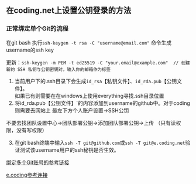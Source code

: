 ## 在coding.net上设置公钥登录的方法
### 正常绑定单个Git的流程
在git bash 执行`ssh-keygen -t rsa -C "username@email.com"` 命令生成username的ssh key  

更新：`ssh-keygen -m PEM -t ed25519 -C "your.email@example.com"  // 创建新的 SSH 私钥与公钥密钥对，输入你的邮箱作为标签`
1. 当前用户下的.ssh目录下会生成`id_rsa`【私钥文件】、`id_rda.pub`【公钥文件】。  
   如果已有则需要在在windows上使用everything寻找.ssh目录位置  
2. 将id_rda.pub【公钥文件】`的内容添加到username的github中。对于coding则需要去网站上 最左下方个人账户设置->SSH公钥
   
不要去找团队设置中心->团队部署公钥->添加团队部署公钥->上传 （只有读权限，没有写权限）
   
3. 在git bash终端中输入`ssh -T git@github.com`或`ssh -T git@e.coding.net`验证测试该username用户的ssh秘钥是否生效。  




[绑定多个Git账号的参考链接](https://www.cnblogs.com/remixnameless/p/15910782.html)

[e.coding参考连接](https://coding.net/help/docs/repo/ssh/config.html)


